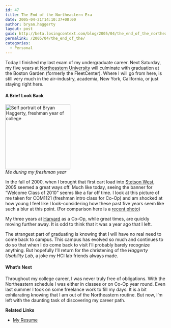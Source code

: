 ```yaml
---
id: 47
title: The End of the Northeastern Era
date: 2005-04-21T14:10:37+00:00
author: bryan.haggerty
layout: post
guid: http://beta.losingcontext.com/blog/2005/04/the_end_of_the_northeastern_era.php
permalink: /2005/04/the_end_of_the/
categories:
  - Personal
---
```

Today I finished my last exam of my undergraduate career. Next Saturday, my five years at [Northeastern University](http://www.neu.edu) will culminate with graduation at the Boston Garden (formerly the FleetCenter). Where I will go from here, is still very much in the air&#8211;industry, academia, New York, California, or just staying right here.

#### A Brief Look Back

<p class="figure-right">
  <img src="/blog/images/freshman-bryan.jpg" alt="Self portrait of Bryan Haggerty, freshman year of college" height="204" width="204" /><br /> <em>Me during my freshman year</em>
</p>

In the fall of 2000, when I brought that first cart load into [Stetson West](http://www.housing.neu.edu/see_stetsonW.html), 2005 seemed a great ways off. Much like today, seeing the banner for &#8220;Welcome Class of 2010&#8221; seems like a far off time. I look at this picture of me taken for COM1121 (freshman intro class for Co-Op) and am shocked at how young I feel like I look&#8211;considering how these past five years seem like such a blur at this point. (For comparison here is a [recent photo](/about/index.php))

My three years at [Harvard](http://www.uis.harvard.edu) as a Co-Op, while great times, are quickly moving further away. It is odd to think that it was a year ago that I left.

The strangest part of graduating is knowing that I will have no real need to come back to campus. This campus has evolved so much and continues to do so that when I do come back to visit I&#8217;ll probably barely recognize anything. But hopefully I&#8217;ll return for the christening of the _Haggerty Usability Lab_, a joke my HCI lab friends always made.

#### What&#8217;s Next

Throughout my college career, I was never truly free of obligations. With the Northeastern schedule I was either in classes or on Co-Op year round. Even last summer I took on some freelance work to fill my days. It is a bit exhilarating knowing that I am out of the Northeastern routine. But now, I&#8217;m left with the daunting task of discovering my career path.

<div class="related-links">
  <p>
    <strong>Related Links</strong>
  </p>
  
  <ul>
    <li>
      <a href="http://bryanhaggerty.com/Bryan_Haggerty_Resume.pdf" target="_resume">My Resume</a>
    </li>
  </ul>
</div>